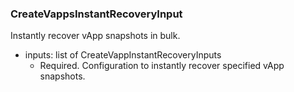 ### CreateVappsInstantRecoveryInput
Instantly recover vApp snapshots in bulk.

- inputs: list of CreateVappInstantRecoveryInputs
  - Required. Configuration to instantly recover specified vApp snapshots.
